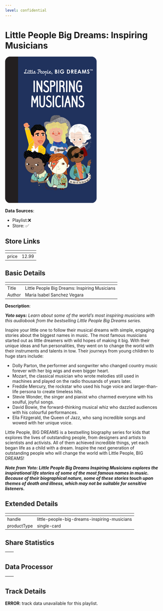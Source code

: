 ```yaml
---
level: confidential
---
```

# Little People Big Dreams: Inspiring Musicians

![card_[79e44].png](../../img/cards/card_[79e44].png)

**Data Sources**: 

- Playlist:❌
- Store: ✅


## Store Links

| <!-- --> | <!-- --> |
| - | - |
| price | 12.99 |


## Basic Details

| <!-- --> | <!-- --> |
| - | - |
| Title | Little People Big Dreams: Inspiring Musicians |
| Author | Maria Isabel Sanchez Vegara |

**Description**:

_**Yoto says:** Learn about some of the world’s most inspiring musicians with this audiobook from the bestselling Little People Big Dreams series._

Inspire your little one to follow their musical dreams with simple, engaging stories about the biggest names in music. The most famous musicians started out as little dreamers with wild hopes of making it big. With their unique ideas and fun personalities, they went on to change the world with their instruments and talents in tow. Their journeys from young children to huge stars include:     

*   Dolly Parton, the performer and songwriter who changed country music forever with her big wigs and even bigger heart.  
*   Mozart, the classical musician who wrote melodies still used in machines and played on the radio thousands of years later.  
*   Freddie Mercury, the rockstar who used his huge voice and larger-than-life persona to create timeless hits.    
*   Stevie Wonder, the singer and pianist who charmed everyone with his soulful, joyful songs.    
*   David Bowie, the forward-thinking musical whiz who dazzled audiences with his colourful performances.  
*   Ella Fitzgerald, the Queen of Jazz, who sang incredible songs and wowed with her unique voice.    

Little People, BIG DREAMS is a bestselling biography series for kids that explores the lives of outstanding people, from designers and artists to scientists and activists. All of them achieved incredible things, yet each began life as a child with a dream. Inspire the next generation of outstanding people who will change the world with Little People, BIG DREAMS!

_**Note from Yoto: Little People Big Dreams Inspiring Musicians explores the inspirational life stories of some of the most famous names in music. Because of their biographical nature, some of these stories touch upon themes of death and illness, which may not be suitable for sensitive listeners.**_


## Extended Details

| <!-- --> | <!-- --> |
| - | - |
| handle | little-people-big-dreams-inspiring-musicians |
| productType | single-card |


## Share Statistics

| <!-- --> | <!-- --> |
| - | - |


## Data Processor

| <!-- --> | <!-- --> |
| - | - |


## Track Details

**ERROR**: track data unavailable for this playlist.
